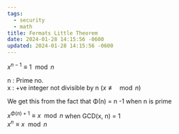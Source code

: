 ```yaml
---
tags:
  - security
  - math
title: Fermats Little Theorem
date: 2024-01-28 14:15:56 -0600
updated: 2024-01-28 14:15:56 -0600
---
```


$x^{n-1} \equiv 1 \mod n$

n : Prime no.  
x : +ve integer not divisible by n ($x \not\equiv \mod n$)

We get this from the fact that Φ(n) = n -1 when n is prime

$x^{Φ(n)+1} \equiv x \mod n$ when GCD(x, n) = 1  
$x^n \equiv x \mod n$
